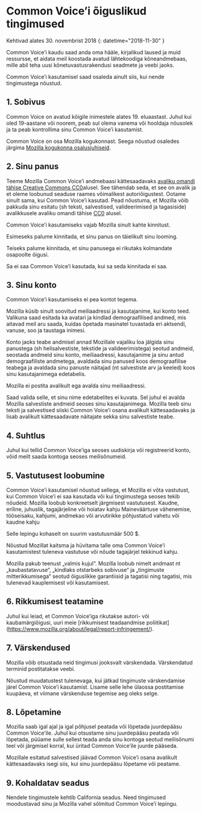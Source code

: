 # Common Voice’i õiguslikud tingimused

Kehtivad alates 30. novembrist 2018 {: datetime="2018-11-30" }

Common Voice’i kaudu saad anda oma hääle, kirjalikud laused ja muid ressursse, et aidata meil koostada avatud lähtekoodiga kõneandmebaas, mille abil teha uusi kõnetuvastusrakendusi seadmete ja veebi jaoks.

Common Voice’i kasutamisel saad osaleda ainult siis, kui nende tingimustega nõustud. 

## 1. Sobivus
Common Voice on avatud kõigile inimestele alates 19. eluaastast. Juhul kui oled 19-aastane või noorem, peab sul olema vanema või hooldaja nõusolek ja ta peab kontrollima sinu Common Voice’i kasutamist. 

Common Voice on osa Mozilla kogukonnast. Seega nõustud osaledes järgima [Mozilla kogukonna osalusjuhiseid](https://www.mozilla.org/about/governance/policies/participation/). 

## 2. Sinu panus 
Teeme Mozilla Common Voice’i andmebaasi kättesaadavaks [avaliku omandi tähise Creative Commons CC0](https://creativecommons.org/publicdomain/zero/1.0/)alusel. See tähendab seda, et see on avalik ja et oleme loobunud seaduse raames võimalikest autoriõigustest. Ootame sinult sama, kui Common Voice’i kasutad. Pead nõustuma, et Mozilla võib pakkuda sinu esitatu (sh teksti, salvestised, valideerimised ja tagasiside) avalikkusele avaliku omandi tähise [CC0](https://creativecommons.org/publicdomain/zero/1.0/) alusel. 

Common Voice’i kasutamiseks vajab Mozilla sinult kahte kinnitust. 

Esimeseks palume kinnitada, et sinu panus on täielikult sinu looming.

Teiseks palume kinnitada, et sinu panusega ei rikutaks kolmandate osapoolte õigusi. 

Sa ei saa Common Voice’i kasutada, kui sa seda kinnitada ei saa. 

## 3. Sinu konto
Common Voice’i kasutamiseks ei pea kontot tegema. 

Mozilla küsib sinult soovitud meiliaadressi ja kasutajanime, kui konto teed. Valikuna saad esitada ka avatari ja kindlad demograafilised andmed, mis aitavad meil aru saada, kuidas õpetada masinatel tuvastada eri aktsendi, vanuse, soo ja taustaga inimesi.

Konto jaoks teabe andmisel annad Mozillale vajaliku loa 
jälgida sinu panustega (sh helisalvestiste, tekstide ja valideerimistega) seotud andmeid, 
seostada andmeid sinu konto, meiliaadressi, kasutajanime ja sinu antud demograafiliste andmetega,
avaldada sinu panused koos demograafilise teabega
ja avaldada sinu panuste näitajad (nt salvestiste arv ja keeled) koos sinu kasutajanimega edetabelis.

Mozilla ei postita avalikult ega avalda sinu meiliaadressi. 

Saad valida selle, et sinu nime edetabelites ei kuvata. Sel juhul ei avalda Mozilla salvestiste andmeid seoses sinu kasutajanimega. Mozilla teeb sinu teksti ja salvestised siiski Common Voice’i osana avalikult kättesaadavaks ja lisab avalikult kättesaadavate näitajate sekka sinu salvestiste teabe.

## 4. Suhtlus
Juhul kui tellid Common Voice’iga seoses uudiskirja või registreerid konto, võid meilt saada kontoga seoses meilisõnumeid. 

## 5. Vastutusest loobumine

Common Voice’i kasutamisel nõustud sellega, et Mozilla ei võta vastutust, kui Common Voice’i ei saa kasutada või kui tingimustega seoses tekib nõudeid. Mozilla loobub konkreetselt järgmisest vastutusest.
Kaudne, eriline, juhuslik, tagajärjeline või hoiatav kahju
Maineväärtuse vähenemise, tööseisaku, kahjumi, andmekao või arvutirikke põhjustatud vahetu või kaudne kahju

Selle lepingu kohaselt on suurim vastutusmäär 500 $. 

Nõustud Mozillat kaitsma ja hüvitama talle oma Common Voice’i kasutamistest tuleneva vastutuse või nõude tagajärjel tekkinud kahju. 

Mozilla pakub teenust „valmis kujul“. Mozilla loobub nimelt andmast nt „kaubastatavuse“, „kindlaks otstarbeks sobivuse“ ja „tingimuste mitterikkumisega“ seotud õiguslikke garantiisid ja tagatisi ning tagatisi, mis tulenevad kauplemisest või kasutamisest. 

## 6. Rikkumisest teatamine
Juhul kui leiad, et Common Voice’iga rikutakse autori- või kaubamärgiõigusi, uuri meie [rikkumisest teadaandmise poliitikat] (https://www.mozilla.org/about/legal/report-infringement/).

## 7. Värskendused 
Mozilla võib otsustada neid tingimusi jooksvalt värskendada. Värskendatud terminid postitatakse veebi. 

Nõustud muudatustest tulenevaga, kui jätkad tingimuste värskendamise järel Common Voice’i kasutamist. Lisame selle lehe ülaossa postitamise kuupäeva, et viimane värskenduse tegemise aeg oleks selge. 

## 8. Lõpetamine 
Mozilla saab igal ajal ja igal põhjusel peatada või lõpetada juurdepääsu Common Voice’ile. Juhul kui otsustame sinu juurdepääsu peatada või lõpetada, püüame sulle sellest teada anda sinu kontoga seotud meilisõnumi teel või järgmisel korral, kui üritad Common Voice’ile juurde pääseda. 

Mozillale esitatud salvestised jäävad Common Voice’i osana avalikult kättesaadavaks isegi siis, kui sinu juurdepääsu lõpetame või peatame. 

## 9. Kohaldatav seadus
Nendele tingimustele kehtib California seadus. Need tingimused moodustavad sinu ja Mozilla vahel sõlmitud Common Voice’i lepingu.
